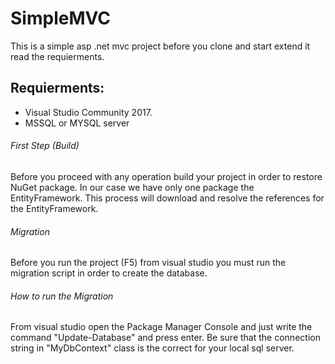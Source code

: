 # SimpleMVC
This is a simple asp .net mvc project before you clone and start extend it read the requierments.



## Requierments:
* Visual Studio Community 2017.
* MSSQL or MYSQL server 


###### First Step (Build)
Before you proceed with any operation build your project in order to restore NuGet package. In our case we have only one package the EntityFramework. This process will download and resolve the references for the EntityFramework.


###### Migration
Before you run the project (F5) from visual studio you must run the migration script in order to create the database.

###### How to run the Migration
From visual studio open the Package Manager Console and just write the command "Update-Database" and press enter. Be sure that the connection string in "MyDbContext" class is the correct for your local sql server.


